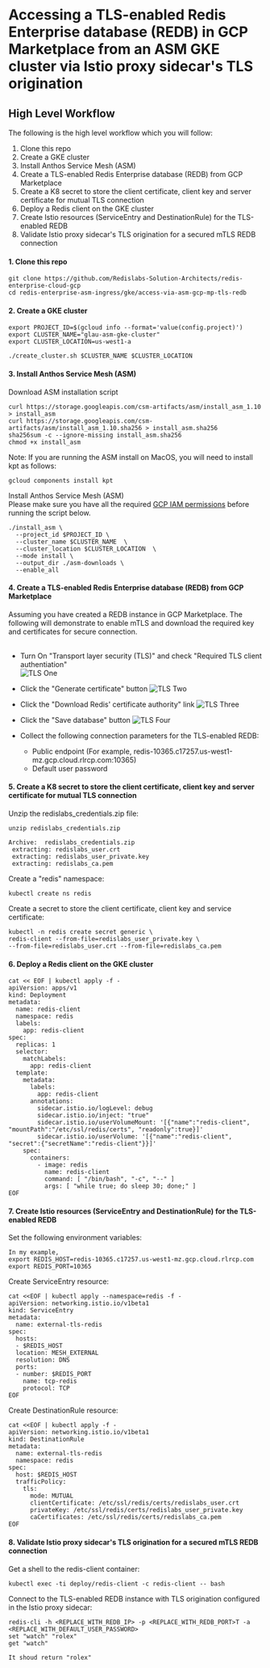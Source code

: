 # Accessing a TLS-enabled Redis Enterprise database (REDB) in GCP Marketplace from an ASM GKE cluster via Istio proxy sidecar's TLS origination

## High Level Workflow
The following is the high level workflow which you will follow:
1. Clone this repo
2. Create a GKE cluster
3. Install Anthos Service Mesh (ASM)
4. Create a TLS-enabled Redis Enterprise database (REDB) from GCP Marketplace
5. Create a K8 secret to store the client certificate, client key and server certificate for mutual TLS connection
6. Deploy a Redis client on the GKE cluster
7. Create Istio resources (ServiceEntry and DestinationRule) for the TLS-enabled REDB
8. Validate Istio proxy sidecar's TLS origination for a secured mTLS REDB connection


#### 1. Clone this repo 
```
git clone https://github.com/Redislabs-Solution-Architects/redis-enterprise-cloud-gcp
cd redis-enterprise-asm-ingress/gke/access-via-asm-gcp-mp-tls-redb
```


#### 2. Create a GKE cluster
```
export PROJECT_ID=$(gcloud info --format='value(config.project)')
export CLUSTER_NAME="glau-asm-gke-cluster"
export CLUSTER_LOCATION=us-west1-a

./create_cluster.sh $CLUSTER_NAME $CLUSTER_LOCATION
```


#### 3. Install Anthos Service Mesh (ASM)
Download ASM installation script
```
curl https://storage.googleapis.com/csm-artifacts/asm/install_asm_1.10 > install_asm
curl https://storage.googleapis.com/csm-artifacts/asm/install_asm_1.10.sha256 > install_asm.sha256
sha256sum -c --ignore-missing install_asm.sha256
chmod +x install_asm
```  
Note: If you are running the ASM install on MacOS, you will need to install kpt as follows:  
```
gcloud components install kpt
```  
Install Anthos Service Mesh (ASM)  
Please make sure you have all the required [GCP IAM permissions](https://cloud.google.com/service-mesh/docs/installation-permissions) before running the script below.  
```
./install_asm \
  --project_id $PROJECT_ID \
  --cluster_name $CLUSTER_NAME  \
  --cluster_location $CLUSTER_LOCATION  \
  --mode install \
  --output_dir ./asm-downloads \
  --enable_all
```


#### 4. Create a TLS-enabled Redis Enterprise database (REDB) from GCP Marketplace
Assuming you have created a REDB instance in GCP Marketplace. The following will demonstrate to enable mTLS and download the required key and certificates for secure connection.  
&nbsp;  
- Turn On "Transport layer security (TLS)" and check "Required TLS client authentiation"  
![TLS One](./img/tls_1.png)
   
- Click the "Generate certificate" button
![TLS Two](./img/tls_2.png)
  
- Click the "Download Redis' certificate authority" link
![TLS Three](./img/tls_3.png)
  
- Click the "Save database" button
![TLS Four](./img/tls_4.png)
   
- Collect the following connection parameters for the TLS-enabled REDB:  
  - Public endpoint (For example, redis-10365.c17257.us-west1-mz.gcp.cloud.rlrcp.com:10365)
  - Default user password   
  

#### 5. Create a K8 secret to store the client certificate, client key and server certificate for mutual TLS connection
Unzip the redislabs_credentials.zip file:
```
unzip redislabs_credentials.zip

Archive:  redislabs_credentials.zip
 extracting: redislabs_user.crt      
 extracting: redislabs_user_private.key  
 extracting: redislabs_ca.pem   
```
Create a "redis" namespace:
```
kubectl create ns redis
```
Create a secret to store the client certificate, client key and service certificate:
```
kubectl -n redis create secret generic \
redis-client --from-file=redislabs_user_private.key \
--from-file=redislabs_user.crt --from-file=redislabs_ca.pem
```


#### 6. Deploy a Redis client on the GKE cluster
```
cat << EOF | kubectl apply -f -
apiVersion: apps/v1
kind: Deployment
metadata:
  name: redis-client
  namespace: redis
  labels:
    app: redis-client
spec:
  replicas: 1
  selector:
    matchLabels:
      app: redis-client
  template:
    metadata:
      labels:
        app: redis-client
      annotations:
        sidecar.istio.io/logLevel: debug
        sidecar.istio.io/inject: "true"                                                                                     
        sidecar.istio.io/userVolumeMount: '[{"name":"redis-client", "mountPath":"/etc/ssl/redis/certs", "readonly":true}]'
        sidecar.istio.io/userVolume: '[{"name":"redis-client", "secret":{"secretName":"redis-client"}}]'
    spec:
      containers:
        - image: redis
          name: redis-client
          command: [ "/bin/bash", "-c", "--" ]
          args: [ "while true; do sleep 30; done;" ]
EOF
```
  

#### 7. Create Istio resources (ServiceEntry and DestinationRule) for the TLS-enabled REDB
Set the following environment variables:
```
In my example,
export REDIS_HOST=redis-10365.c17257.us-west1-mz.gcp.cloud.rlrcp.com
export REDIS_PORT=10365
```  
Create ServiceEntry resource:
```
cat <<EOF | kubectl apply --namespace=redis -f -
apiVersion: networking.istio.io/v1beta1
kind: ServiceEntry
metadata:
  name: external-tls-redis
spec:
  hosts:
  - $REDIS_HOST
  location: MESH_EXTERNAL
  resolution: DNS
  ports:
  - number: $REDIS_PORT
    name: tcp-redis
    protocol: TCP
EOF
```
Create DestinationRule resource:
```
cat <<EOF | kubectl apply -f -
apiVersion: networking.istio.io/v1beta1
kind: DestinationRule
metadata:
  name: external-tls-redis
  namespace: redis
spec:
  host: $REDIS_HOST
  trafficPolicy:
    tls:
      mode: MUTUAL
      clientCertificate: /etc/ssl/redis/certs/redislabs_user.crt
      privateKey: /etc/ssl/redis/certs/redislabs_user_private.key
      caCertificates: /etc/ssl/redis/certs/redislabs_ca.pem
EOF
```
    

#### 8. Validate Istio proxy sidecar's TLS origination for a secured mTLS REDB connection
Get a shell to the redis-client container:
```
kubectl exec -ti deploy/redis-client -c redis-client -- bash
```
Connect to the TLS-enabled REDB instance with TLS origination configured in the Istio proxy sidecar:
```
redis-cli -h <REPLACE_WITH_REDB_IP> -p <REPLACE_WITH_REDB_PORT>T -a <REPLACE_WITH_DEFAULT_USER_PASSWORD>
set "watch" "rolex"
get "watch"

It shoud return "rolex"
```



